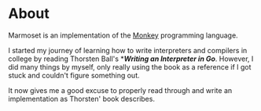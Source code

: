 # About

Marmoset is an implementation of the [Monkey](https://monkeylang.org/) programming language.

I started my journey of learning how to write interpreters and compilers in college by reading Thorsten Ball's ****Writing an Interpreter in Go***.
However, I did many things by myself, only really using the book as a reference if I got stuck and couldn't figure something out.

It now gives me a good excuse to properly read through and write an implementation as Thorsten' book describes.
